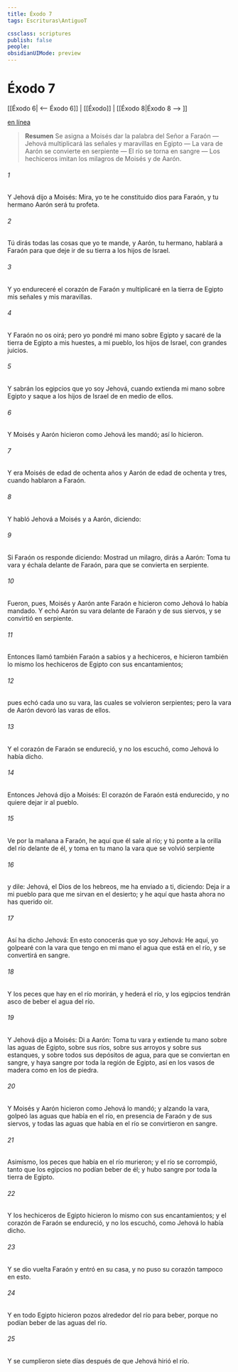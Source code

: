 ```yaml
---
title: Éxodo 7
tags: Escrituras\AntiguoT

cssclass: scriptures
publish: false
people:
obsidianUIMode: preview
---
```


# Éxodo 7
[[Éxodo 6| <-- Éxodo 6]] | [[Éxodo]] | [[Éxodo 8|Éxodo 8 --> ]]

[en línea](https://churchofjesuschrist.org/study/scriptures/ot/ex/7?lang=spa)

> __Resumen__
Se asigna a Moisés dar la palabra del Señor a Faraón — Jehová multiplicará las señales y maravillas en Egipto — La vara de Aarón se convierte en serpiente — El río se torna en sangre — Los hechiceros imitan los milagros de Moisés y de Aarón.

###### 1 
Y Jehová dijo a Moisés: Mira, yo te he constituido dios para Faraón, y tu hermano Aarón será tu profeta.

###### 2 
Tú dirás todas las cosas que yo te mande, y Aarón, tu hermano, hablará a Faraón para que deje ir de su tierra a los hijos de Israel.

###### 3 
Y yo endureceré el corazón de Faraón y multiplicaré en la tierra de Egipto mis señales y mis maravillas.

###### 4 
Y Faraón no os oirá; pero yo pondré mi mano sobre Egipto y sacaré de la tierra de Egipto a mis huestes, a mi pueblo, los hijos de Israel, con grandes juicios.

###### 5 
Y sabrán los egipcios que yo soy Jehová, cuando extienda mi mano sobre Egipto y saque a los hijos de Israel de en medio de ellos.

###### 6 
Y Moisés y Aarón hicieron como Jehová les mandó; así lo hicieron.

###### 7 
Y era Moisés de edad de ochenta años y Aarón de edad de ochenta y tres, cuando hablaron a Faraón.

###### 8 
Y habló Jehová a Moisés y a Aarón, diciendo:

###### 9 
Si Faraón os responde diciendo: Mostrad un milagro, dirás a Aarón: Toma tu vara y échala delante de Faraón, para que se convierta en serpiente.

###### 10 
Fueron, pues, Moisés y Aarón ante Faraón e hicieron como Jehová lo había mandado. Y echó Aarón su vara delante de Faraón y de sus siervos, y se convirtió en serpiente.

###### 11 
Entonces llamó también Faraón a sabios y a hechiceros, e hicieron también lo mismo los hechiceros de Egipto con sus encantamientos;

###### 12 
pues echó cada uno su vara, las cuales se volvieron serpientes; pero la vara de Aarón devoró las varas de ellos.

###### 13 
Y el corazón de Faraón se endureció, y no los escuchó, como Jehová lo había dicho.

###### 14 
Entonces Jehová dijo a Moisés: El corazón de Faraón está endurecido, y no quiere dejar ir al pueblo.

###### 15 
Ve por la mañana a Faraón, he aquí que él sale al río; y tú ponte a la orilla del río delante de él, y toma en tu mano la vara que se volvió serpiente

###### 16 
y dile: Jehová, el Dios de los hebreos, me ha enviado a ti, diciendo: Deja ir a mi pueblo para que me sirvan en el desierto; y he aquí que hasta ahora no has querido oír.

###### 17 
Así ha dicho Jehová: En esto conocerás que yo soy Jehová: He aquí, yo golpearé con la vara que tengo en mi mano el agua que está en el río, y se convertirá en sangre.

###### 18 
Y los peces que hay en el río morirán, y hederá el río, y los egipcios tendrán asco de beber el agua del río.

###### 19 
Y Jehová dijo a Moisés: Di a Aarón: Toma tu vara y extiende tu mano sobre las aguas de Egipto, sobre sus ríos, sobre sus arroyos y sobre sus estanques, y sobre todos sus depósitos de agua, para que se conviertan en sangre, y haya sangre por toda la región de Egipto, así en los vasos de madera como en los de piedra.

###### 20 
Y Moisés y Aarón hicieron como Jehová lo mandó; y alzando la vara, golpeó las aguas que había en el río, en presencia de Faraón y de sus siervos, y todas las aguas que había en el río se convirtieron en sangre.

###### 21 
Asimismo, los peces que había en el río murieron; y el río se corrompió, tanto que los egipcios no podían beber de él; y hubo sangre por toda la tierra de Egipto.

###### 22 
Y los hechiceros de Egipto hicieron lo mismo con sus encantamientos; y el corazón de Faraón se endureció, y no los escuchó, como Jehová lo había dicho.

###### 23 
Y se dio vuelta Faraón y entró en su casa, y no puso su corazón tampoco en esto.

###### 24 
Y en todo Egipto hicieron pozos alrededor del río para beber, porque no podían beber de las aguas del río.

###### 25 
Y se cumplieron siete días después de que Jehová hirió el río.

